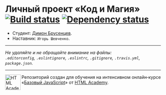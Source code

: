 # Личный проект «Код и Магия» [![Build status][travis-image]][travis-url] [![Dependency status][dependency-image]][dependency-url]

* Студент: [Димон Брусенцев](https://up.htmlacademy.ru/javascript/4/user/108115).
* Наставник: `Игорь Шевченко`.

---

_Не удаляйте и не обращайте внимание на файлы:_<br>
_`.editorconfig`, `.eslintignore`, `.eslintrc`, `.gitignore`, `.travis.yml`, `package.json`._

---

<a href="https://htmlacademy.ru/intensive/javascript"><img align="left" width="50" height="50" title="HTML Academy" src="https://up.htmlacademy.ru/static/img/intensive/javascript/logo-for-github.svg"></a>

Репозиторий создан для обучения на интенсивном онлайн‑курсе «[Базовый JavaScript](https://htmlacademy.ru/intensive/javascript)» от [HTML Academy](https://htmlacademy.ru).

[travis-image]: https://travis-ci.org/htmlacademy-javascript/108115-code-and-magick.svg?branch=master
[travis-url]: https://travis-ci.org/htmlacademy-javascript/108115-code-and-magick
[dependency-image]: https://david-dm.org/htmlacademy-javascript/108115-code-and-magick.svg?style=flat-square
[dependency-url]: https://david-dm.org/htmlacademy-javascript/108115-code-and-magick

